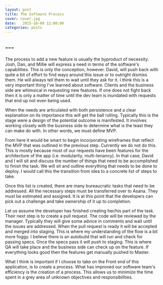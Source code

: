 ```yaml
---
layout: post
title: The Software Process 
cover: cover.jpg
date:   2015-10-09 12:00:00
categories: posts
---
```


## --- 

The process to add a new feature is usually the byproduct of necessity. Josh, Dan, and Millie will express a need in terms of the software's capabilities. This is only the conception, however. David, will push back with quite a bit of effort to find ways around this issue or to outright dismiss them. He will always tell them to wait until they ask for it. I think this is a very important thing I've learned about software. Clients and the business side are whimsical in requesting new features. If one does not fight back then it is only a matter of time until the dev team is inundated with requests that end up not even being used.

When the needs are articulated with both persistence and a clear explanation on its importance this will get the ball rolling. Typically this is the stage were a design of the potential outcome is manifested. It involves working closely with the business side to determine what is the least they can make do with. In other words, we must define MVP. 

From here it would be smart to begin incorporating wireframes that reflect the MVP that was outlined in the previous step. Currently we do not do this. This is mostly because most of our requests have been features for the architecture of the app (i.e. modularity, multi-tenancy). In that case, David and I will sit and discuss the number of things that need to be accomplished to finish the task. We will sit and outline everything that needs to be done to deploy. I would call this the transition from idea to a concrete list of steps to take.

Once this list is created, there are many bureaucratic tasks that need to be addressed. All the necessary steps must be transferred over to Asana. They must be estimated and assigned. It is at this point that the developers can pick out a challenge and take ownership of it up to completion.

Let us assume the developer has finished creating her/his part of the task. Their next step is to create a pull request. The code will be reviewed by the manager. Typically they will give some advice in comments and wait until the issues are addressed. When the pull request is ready it will be accepted and merged into staging. This is where my understanding of the flow is a bit more foggy.
I believe there is an autobuild that will run and check for passing specs. Once the specs pass it will push to staging. This is where QA will take place and the business side can check up on the feature. If everything looks good then the features get manually pushed to Master.

What I think is important if I choose to take on the Front end of this application, is to create a process. What has improved our software team's efficiency is the creation of a process. This allows us to minimize the time spent in a grey area of unknown objectives and responsibilities. 
